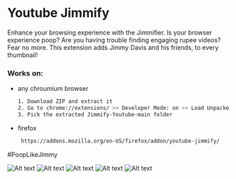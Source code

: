 # Youtube Jimmify

Enhance your browsing experience with the Jimmifier. Is your browser experience poop? Are you having trouble finding engaging rupee videos? Fear no more. This extension adds Jimmy Davis and his friends, to every thumbnail!

### Works on:

* any chroumium browser
  ```sh
  1. Download ZIP and extract it
  2. Go to chrome://extensions/ >> Developer Mode: on >> Load Unpacked
  3. Pick the extracted Jimmify-Youtube-main folder
  ```
* firefox
  ```sh
   https://addons.mozilla.org/en-US/firefox/addon/youtube-jimmify/
  ```

#PoopLikeJimmy

![Alt text](https://cdn.discordapp.com/attachments/1078117017107832882/1114555465259565056/jimmydavisfamilyphoto.png?raw=true) 
![Alt text](https://cdn.discordapp.com/attachments/1074893906279403623/1126471149639958528/1.jpg?raw=true)
![Alt text](https://cdn.discordapp.com/attachments/1074893906279403623/1126471149933572137/2.jpg?raw=true) 
![Alt text](https://cdn.discordapp.com/attachments/1074893906279403623/1126471674737479690/3.jpg?raw=true) 
![Alt text](https://cdn.discordapp.com/attachments/1074893906279403623/1126472981485461544/4.jpg?raw=true) 
